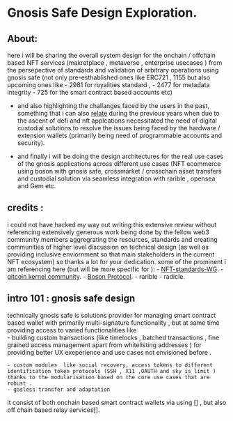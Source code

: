 # Gnosis Safe  Design Exploration.

## About: 

here i will be sharing the overall system design for the onchain / offchain based NFT services (makretplace , metaverse , enterprise usecases ) from the persepective of standards and validation of arbitrary operations using gnosis safe (not only pre-esthablished ones like ERC721 , 1155 but also upcoming ones like 
    - 2981 for royalities standard  ,
    - 2477 for metadata integrity 
    -  725 for the smart contract based accounts etc) 

- and also highlighting the challanges faced by the users in the past, something that i can also [relate](https://github.com/gnosis/safe-react/issues/350) during the previous years when due to the ascent of defi and nft applcations necessitated the need of   digital custodial  solutions to resolve the issues being faced by  the hardware / extension wallets (primarily being need of programmable accounts and security).

- and finally i will be doing the design architectures for the real use cases of the gnosis applications across different use cases (NFT ecommerce using boson with gnosis safe, crossmarket / crosschain asset transfers and custodial solution via seamless integration with rarible , opensea and  Gem etc. 


## credits :
i could not have hacked my way out writing this extensive review without referencing extensively  generous work being done by the fellow web3 community members aggregrating the resources, standards and creating communities of higher level discussion on technical design (as well as  providing inclusive enviornment so that main stakeholders in the current NFT ecosystem) so thanks a lot for your dedication. some of the prominent i am referencing here (but will be more specific for ):
    - [NFT-standards-WG](https://www.nftstandards.wtf/NFT+Standards+Wiki+-+READ.me).
    - [gitcoin kernel community](http://kernel.community/en/).
    - [Boson Protocol](http://kernel.community/en/).
    -  rarible 
    - radicle.





## intro 101 : gnosis safe design 

technically gnosis safe is solutions provider for managing  smart contract based wallet with primarily multi-signature functionality , but at same time providing access to  varied functionalities like    
    -  building custom  transactions (like timelocks , batched transactions , fine grained access management apart from whitelisting addresses  ) for providing better UX exeperience and use cases not envisioned before .  

    - custom modules  like social recovery, access tokens to different identification token protocols (SSH , X11 ,OAUTH and sky is limit ) thanks to the modularisation based on the core use cases that are robust .
    - gasless transfer and adaptation 


it consist of both onchain based smart contract wallets via using [] , but also off chain based relay services[].


